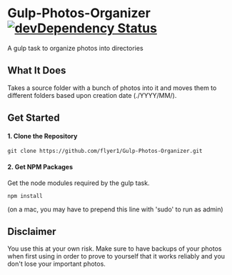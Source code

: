 # Gulp-Photos-Organizer [![devDependency Status](https://img.shields.io/david/dev/flyer1/My-Gulps.svg?style=flat)](https://david-dm.org/flyer1/My-Gulps#info=devDependencies) 

A gulp task to organize photos into directories

## What It Does
Takes a source folder with a bunch of photos into it and moves them to different folders based upon creation date (./YYYY/MM/).

## Get Started

#### 1. Clone the Repository
```
git clone https://github.com/flyer1/Gulp-Photos-Organizer.git
```

#### 2. Get NPM Packages
Get the node modules required by the gulp task.

```
npm install
```
(on a mac, you may have to prepend this line with 'sudo' to run as admin)

## Disclaimer
You use this at your own risk. Make sure to have backups of your photos when first using in order to prove to yourself that it works reliably and you don't lose your important photos.
